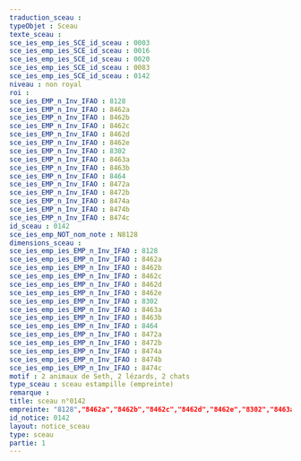 ```yaml
---
traduction_sceau : 
typeObjet : Sceau
texte_sceau : 
sce_ies_emp_ies_SCE_id_sceau : 0003
sce_ies_emp_ies_SCE_id_sceau : 0016
sce_ies_emp_ies_SCE_id_sceau : 0020
sce_ies_emp_ies_SCE_id_sceau : 0083
sce_ies_emp_ies_SCE_id_sceau : 0142
niveau : non royal
roi : 
sce_ies_EMP_n_Inv_IFAO : 8128
sce_ies_EMP_n_Inv_IFAO : 8462a
sce_ies_EMP_n_Inv_IFAO : 8462b
sce_ies_EMP_n_Inv_IFAO : 8462c
sce_ies_EMP_n_Inv_IFAO : 8462d
sce_ies_EMP_n_Inv_IFAO : 8462e
sce_ies_EMP_n_Inv_IFAO : 8302
sce_ies_EMP_n_Inv_IFAO : 8463a
sce_ies_EMP_n_Inv_IFAO : 8463b
sce_ies_EMP_n_Inv_IFAO : 8464
sce_ies_EMP_n_Inv_IFAO : 8472a
sce_ies_EMP_n_Inv_IFAO : 8472b
sce_ies_EMP_n_Inv_IFAO : 8474a
sce_ies_EMP_n_Inv_IFAO : 8474b
sce_ies_EMP_n_Inv_IFAO : 8474c
id_sceau : 0142
sce_ies_emp_NOT_nom_note : N8128
dimensions_sceau : 
sce_ies_emp_ies_EMP_n_Inv_IFAO : 8128
sce_ies_emp_ies_EMP_n_Inv_IFAO : 8462a
sce_ies_emp_ies_EMP_n_Inv_IFAO : 8462b
sce_ies_emp_ies_EMP_n_Inv_IFAO : 8462c
sce_ies_emp_ies_EMP_n_Inv_IFAO : 8462d
sce_ies_emp_ies_EMP_n_Inv_IFAO : 8462e
sce_ies_emp_ies_EMP_n_Inv_IFAO : 8302
sce_ies_emp_ies_EMP_n_Inv_IFAO : 8463a
sce_ies_emp_ies_EMP_n_Inv_IFAO : 8463b
sce_ies_emp_ies_EMP_n_Inv_IFAO : 8464
sce_ies_emp_ies_EMP_n_Inv_IFAO : 8472a
sce_ies_emp_ies_EMP_n_Inv_IFAO : 8472b
sce_ies_emp_ies_EMP_n_Inv_IFAO : 8474a
sce_ies_emp_ies_EMP_n_Inv_IFAO : 8474b
sce_ies_emp_ies_EMP_n_Inv_IFAO : 8474c
motif : 2 animaux de Seth, 2 lézards, 2 chats
type_sceau : sceau estampille (empreinte)
remarque : 
title: sceau n°0142
empreinte: "8128","8462a","8462b","8462c","8462d","8462e","8302","8463a","8463b","8464","8472a","8472b","8474a","8474b","8474c"
id_notice: 0142
layout: notice_sceau
type: sceau
partie: 1
---
```

